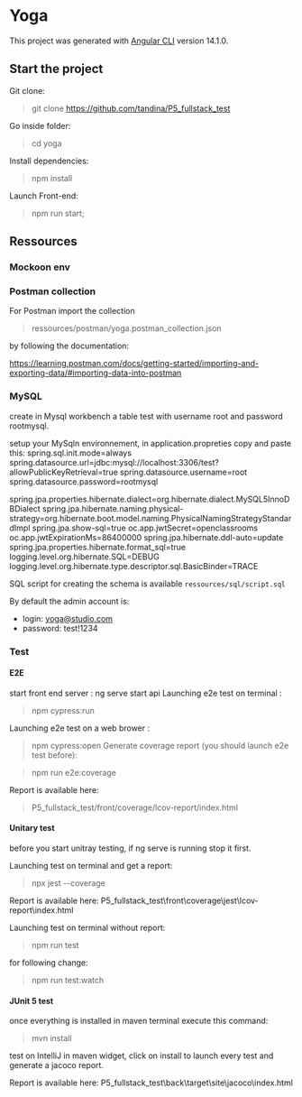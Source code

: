 # Yoga

This project was generated with [Angular CLI](https://github.com/angular/angular-cli) version 14.1.0.

## Start the project

Git clone:

> git clone https://github.com/tandina/P5_fullstack_test

Go inside folder:

> cd yoga

Install dependencies:

> npm install

Launch Front-end:

> npm run start;


## Ressources

### Mockoon env 

### Postman collection

For Postman import the collection

> ressources/postman/yoga.postman_collection.json 

by following the documentation: 

https://learning.postman.com/docs/getting-started/importing-and-exporting-data/#importing-data-into-postman


### MySQL
create in Mysql workbench a table test with username root and password rootmysql.

setup your MySqln environnement, in application.propreties copy and paste this:
spring.sql.init.mode=always
spring.datasource.url=jdbc:mysql://localhost:3306/test?allowPublicKeyRetrieval=true
spring.datasource.username=root
spring.datasource.password=rootmysql

spring.jpa.properties.hibernate.dialect=org.hibernate.dialect.MySQL5InnoDBDialect
spring.jpa.hibernate.naming.physical-strategy=org.hibernate.boot.model.naming.PhysicalNamingStrategyStandardImpl
spring.jpa.show-sql=true
oc.app.jwtSecret=openclassrooms
oc.app.jwtExpirationMs=86400000
spring.jpa.hibernate.ddl-auto=update
spring.jpa.properties.hibernate.format_sql=true
logging.level.org.hibernate.SQL=DEBUG
logging.level.org.hibernate.type.descriptor.sql.BasicBinder=TRACE

SQL script for creating the schema is available `ressources/sql/script.sql`

By default the admin account is:
- login: yoga@studio.com
- password: test!1234


### Test

#### E2E
start front end server : ng serve
start api
Launching e2e test on terminal :

> npm cypress:run

Launching e2e test on a web brower :

> npm cypress:open
Generate coverage report (you should launch e2e test before):

> npm run e2e:coverage

Report is available here:

> P5_fullstack_test/front/coverage/lcov-report/index.html

#### Unitary test
before you start unitray testing, if ng serve is running stop it first.

Launching test on terminal and get a report:
> npx jest --coverage

Report is available here:
P5_fullstack_test\front\coverage\jest\lcov-report\index.html


Launching test on terminal without report:
> npm run test

for following change:

> npm run test:watch

#### JUnit 5 test
once everything is installed
  in maven terminal execute this command:
  > mvn install

test on IntelliJ
in maven widget, click on install to launch every test and generate a jacoco report.

Report is available here: 
P5_fullstack_test\back\target\site\jacoco\index.html
